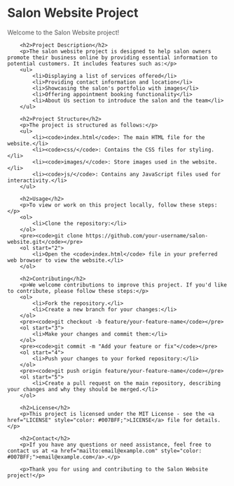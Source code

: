  <h1 style="color: #333;">Salon Website Project</h1>
        <p style="color: #555;">Welcome to the Salon Website project!</p>

        <h2>Project Description</h2>
        <p>The salon website project is designed to help salon owners promote their business online by providing essential information to potential customers. It includes features such as:</p>
        <ul>
            <li>Displaying a list of services offered</li>
            <li>Providing contact information and location</li>
            <li>Showcasing the salon's portfolio with images</li>
            <li>Offering appointment booking functionality</li>
            <li>About Us section to introduce the salon and the team</li>
        </ul>

        <h2>Project Structure</h2>
        <p>The project is structured as follows:</p>
        <ul>
            <li><code>index.html</code>: The main HTML file for the website.</li>
            <li><code>css/</code>: Contains the CSS files for styling.</li>
            <li><code>images/</code>: Store images used in the website.</li>
            <li><code>js/</code>: Contains any JavaScript files used for interactivity.</li>
        </ul>

        <h2>Usage</h2>
        <p>To view or work on this project locally, follow these steps:</p>
        <ol>
            <li>Clone the repository:</li>
        </ol>
        <pre><code>git clone https://github.com/your-username/salon-website.git</code></pre>
        <ol start="2">
            <li>Open the <code>index.html</code> file in your preferred web browser to view the website.</li>
        </ol>

        <h2>Contributing</h2>
        <p>We welcome contributions to improve this project. If you'd like to contribute, please follow these steps:</p>
        <ol>
            <li>Fork the repository.</li>
            <li>Create a new branch for your changes:</li>
        </ol>
        <pre><code>git checkout -b feature/your-feature-name</code></pre>
        <ol start="3">
            <li>Make your changes and commit them:</li>
        </ol>
        <pre><code>git commit -m "Add your feature or fix"</code></pre>
        <ol start="4">
            <li>Push your changes to your forked repository:</li>
        </ol>
        <pre><code>git push origin feature/your-feature-name</code></pre>
        <ol start="5">
            <li>Create a pull request on the main repository, describing your changes and why they should be merged.</li>
        </ol>

        <h2>License</h2>
        <p>This project is licensed under the MIT License - see the <a href="LICENSE" style="color: #007BFF;">LICENSE</a> file for details.</p>

        <h2>Contact</h2>
        <p>If you have any questions or need assistance, feel free to contact us at <a href="mailto:email@example.com" style="color: #007BFF;">email@example.com</a>.</p>

        <p>Thank you for using and contributing to the Salon Website project!</p>
